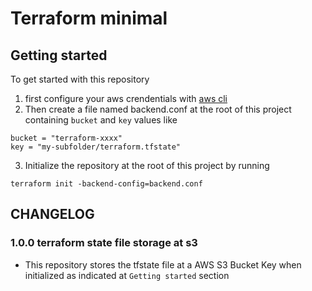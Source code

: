 # Terraform minimal

## Getting started

To get started with this repository 
1. first configure your aws crendentials with [aws cli](https://aws.amazon.com/cli) 
2. Then create a file named backend.conf at the root of this project containing ```bucket``` and ```key``` values like 
```
bucket = "terraform-xxxx"
key = "my-subfolder/terraform.tfstate"
```
3. Initialize the repository at the root of this project by running

```
terraform init -backend-config=backend.conf
```


## CHANGELOG 

### 1.0.0 terraform state file storage at s3

* This repository stores the tfstate file at a AWS S3 Bucket Key when initialized as indicated at ```Getting started``` section